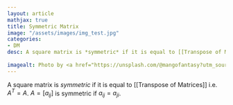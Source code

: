 ```yaml
---
layout: article
mathjax: true
title: Symmetric Matrix
image: "/assets/images/img_test.jpg"
categories:
- DM
desc: A square matrix is *symmetric* if it is equal to [[Transpose of Matrices]] i.e. $A^T = A$.
 
imagealt: Photo by <a href="https://unsplash.com/@mangofantasy?utm_source=unsplash&utm_medium=referral&utm_content=creditCopyText">Tim Johnson</a> on <a href="https://unsplash.com/s/photos/logic?utm_source=unsplash&utm_medium=referral&utm_content=creditCopyText">Unsplash</a>
---
```

A square matrix is *symmetric* if it is equal to [[Transpose of Matrices]] i.e. $A^T = A$.
$A = [a_{ij}]$ is symmetric if $a_{ij} = a_{ji}$.